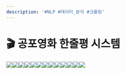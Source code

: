 ```yaml
---
description: '#NLP #데이터_분석 #크롤링'
---
```


# 🎬 공포영화 한줄평 시스템

![](<../../../../.gitbook/assets/DA2팀\_공포영화\_한줄평\_시스템 0.png>)![](<../../../../.gitbook/assets/DA2팀\_공포영화\_한줄평\_시스템 1.png>)![](<../../../../.gitbook/assets/DA2팀\_공포영화\_한줄평\_시스템 2.png>)![](<../../../../.gitbook/assets/DA2팀\_공포영화\_한줄평\_시스템 3.png>)![](<../../../../.gitbook/assets/DA2팀\_공포영화\_한줄평\_시스템 4.png>)![](<../../../../.gitbook/assets/DA2팀\_공포영화\_한줄평\_시스템 5.png>)![](<../../../../.gitbook/assets/DA2팀\_공포영화\_한줄평\_시스템 6.png>)![](<../../../../.gitbook/assets/DA2팀\_공포영화\_한줄평\_시스템 7.png>)![](<../../../../.gitbook/assets/DA2팀\_공포영화\_한줄평\_시스템 8.png>)![](<../../../../.gitbook/assets/DA2팀\_공포영화\_한줄평\_시스템 9.png>)![](<../../../../.gitbook/assets/DA2팀\_공포영화\_한줄평\_시스템 10.png>)![](<../../../../.gitbook/assets/DA2팀\_공포영화\_한줄평\_시스템 11.png>)![](<../../../../.gitbook/assets/DA2팀\_공포영화\_한줄평\_시스템 12.png>)
